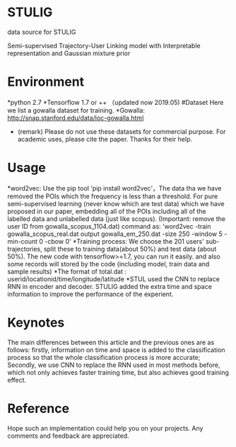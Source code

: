 # STULIG
data source for STULIG

Semi-supervised Trajectory-User Linking model with Interpretable representation and Gaussian mixture prior

# Environment
*python 2.7
*Tensorflow 1.7 or ++ （updated now 2019.05)
#Dataset
Here we list a gowalla dataset for training. 
*Gowalla: http://snap.stanford.edu/data/loc-gowalla.html
* (remark) Please do not use these datasets for commercial purpose. For academic uses, please cite the paper. Thanks for their help.
# Usage
*word2vec: Use the pip tool 'pip install word2vec'，The data tha we have removed the POIs which the frequency is less than a threshold. For pure semi-supervised learning (never know which are test data) which we have proposed in our paper, embedding all of the POIs including all of the labelled data and unlabelled data (just like scopus). (Important: remove the user ID from gowalla_scopus_1104.dat) command as: 'word2vec -train gowalla_scopus_real.dat output gowalla_em_250.dat -size 250 -window 5 -min-count 0 -cbow 0'
 *Training process: We choose the 201 users' sub-trajectories, split these to training data(about 50%) and test data (about 50%). The new code with tensorflow>=1.7, you can run it easily. and also some records will stored by the code (including model, train data and sample results)
 *The format of total.dat : userid/locationid/time/longitude/latitude
 *STUL used the CNN to replace RNN in encoder and decoder. STULIG added the extra time and space information to improve the performance of the experient.

# Keynotes

The main differences between this article and the previous ones are as follows: firstly, information on time and space is added to the classification process so that the whole classification process is more accurate; Secondly, we use CNN to replace the RNN used in most methods before, which not only achieves faster training time, but also achieves good training effect.

# Reference
Hope such an implementation could help you on your projects. Any comments and feedback are appreciated.
